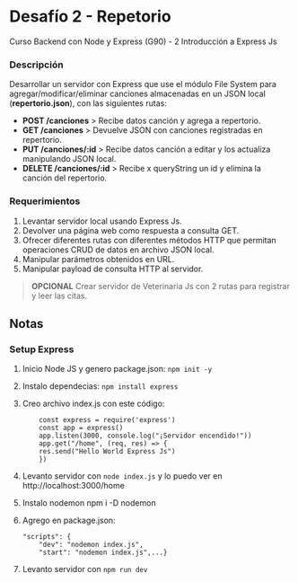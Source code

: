 # Desafío 2 - Repetorio
Curso Backend con Node y Express (G90) - 2 Introducción a Express Js


### Descripción
Desarrollar un servidor con Express que use el módulo File System para agregar/modificar/eliminar canciones almacenadas en un JSON local (**repertorio.json**), con las siguientes rutas:
- **POST /canciones** > Recibe datos canción y agrega a repertorio.
- **GET /canciones** > Devuelve JSON con canciones registradas en repertorio.
- **PUT /canciones/:id** > Recibe datos canción a editar y los actualiza manipulando JSON local.
- **DELETE /canciones/:id** > Recibe x queryString un id y elimina la canción del repertorio.

### Requerimientos
1. Levantar servidor local usando Express Js.
2. Devolver una página web como respuesta a consulta GET.
3. Ofrecer diferentes rutas con diferentes métodos HTTP que permitan operaciones CRUD de datos en archivo JSON local.
4. Manipular parámetros obtenidos en URL.
5. Manipular payload de consulta HTTP al servidor.


> **OPCIONAL** Crear servidor de Veterinaria Js con 2 rutas para registrar y leer las citas.



## Notas
### Setup Express ###
1. Inicio Node JS y genero package.json: `npm init -y`
2. Instalo dependecias: `npm install express`
3. Creo archivo index.js con este código:
    ```
        const express = require('express')
        const app = express()
        app.listen(3000, console.log("¡Servidor encendido!"))
        app.get("/home", (req, res) => {
        res.send("Hello World Express Js")
        })
    ```
4. Levanto servidor con `node index.js` y lo puedo ver en http://localhost:3000/home

5. Instalo nodemon npm i -D nodemon 
6. Agrego en package.json: 
    ```
    "scripts": {
        "dev": "nodemon index.js",
        "start": "nodemon index.js",...}
    ```
7. Levanto servidor con `npm run dev`